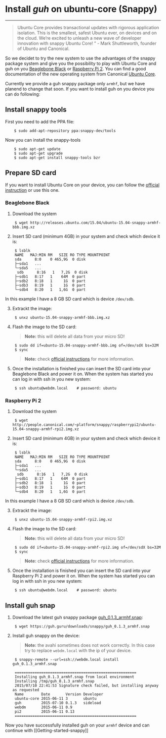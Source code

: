 # Install *guh* on ubuntu-core (Snappy)
--------------------------------------------

> Ubuntu Core provides transactional updates with rigorous application isolation. This is the smallest, safest Ubuntu ever, on devices and on the cloud. We’re excited to unleash a new wave of developer innovation with snappy Ubuntu Core! ” - Mark Shuttleworth, founder of Ubuntu and Canonical.

So we decidet to try the new system to use the advantages of the snappy package system and give you the possibility to play with Ubuntu Core and guh on you [Beaglebone Black](http://beagleboard.org/BLACK) or [Raspberry Pi 2](https://www.raspberrypi.org/products/raspberry-pi-2-model-b/). You can find a good documentation of the new operating system from Canonical [Ubuntu Core](https://developer.ubuntu.com/en/snappy/).

Currently we provide a guh snappy package only `armhf`, but we have planend to change that soon. If you want to install guh on you device you can do following: 

## Install snappy tools

First you need to add the PPA file:

        $ sudo add-apt-repository ppa:snappy-dev/tools

Now you can install the snappy-tools

        $ sudo apt-get update
        $ sudo apt-get upgrade
        $ sudo apt-get install snappy-tools bzr

## Prepare SD card

If you want to install Ubuntu Core on your device, you can follow the [official instruction](https://developer.ubuntu.com/en/snappy/start/#try-beaglebone) or use this one.

### Beaglebone Black

1. Download the system

        $ wget http://releases.ubuntu.com/15.04/ubuntu-15.04-snappy-armhf-bbb.img.xz
 
2. Insert SD card (minimum 4GB) in your system and check which device it is:

        $ lsblk
        NAME   MAJ:MIN RM   SIZE RO TYPE MOUNTPOINT
        sda      8:0    0 465,9G  0 disk 
        ├─sda1   ...
        └─sda5   ...
         sdb      8:16   1   7,2G  0 disk 
        ├─sdb1   8:17   1    64M  0 part 
        ├─sdb2   8:18   1     1G  0 part 
        ├─sdb3   8:19   1     1G  0 part 
        └─sdb4   8:20   1   1,6G  0 part 

In this example I have a 8 GB SD card which is device `/dev/sdb`.

3. Extrackt the image:

        $ unxz ubuntu-15.04-snappy-armhf-bbb.img.xz

4. Flash the image to the SD card:
    > **Note:** this will delete all data from your micro SD!    

        $ sudo dd if=ubuntu-15.04-snappy-armhf-bbb.img of=/dev/sdX bs=32M
        $ sync

    > **Note:** check [official instructions](https://developer.ubuntu.com/en/snappy/start/#try-beaglebone) for more information.

5. Once the installation is finished you can insert the SD card into your Beaglebone Black and power it on. When the system has started you can log in with ssh in you new system:

        $ ssh ubuntu@webdm.local	# password: ubuntu


### Raspberry Pi 2

1. Download the system

        $ wget http://people.canonical.com/~platform/snappy/raspberrypi2/ubuntu-15.04-snappy-armhf-rpi2.img.xz
 
2. Insert SD card (minimum 4GB) in your system and check which device it is:

        $ lsblk
        NAME   MAJ:MIN RM   SIZE RO TYPE MOUNTPOINT
        sda      8:0    0 465,9G  0 disk 
        ├─sda1   ...
        └─sda5   ...
         sdb      8:16   1   7,2G  0 disk 
        ├─sdb1   8:17   1    64M  0 part 
        ├─sdb2   8:18   1     1G  0 part 
        ├─sdb3   8:19   1     1G  0 part 
        └─sdb4   8:20   1   1,6G  0 part 

In this example I have a 8 GB SD card which is device `/dev/sdb`.

3. Extrackt the image:

        $ unxz ubuntu-15.04-snappy-armhf-rpi2.img.xz

4. Flash the image to the SD card:
    > **Note:** this will delete all data from your micro SD!    

        $ sudo dd if=ubuntu-15.04-snappy-armhf-rpi2.img of=/dev/sdX bs=32M
        $ sync

    > **Note:** check [official instructions](https://developer.ubuntu.com/en/snappy/start/#snappy-raspi2) for more information.

5. Once the installation is finished you can insert the SD card into your Raspberry Pi 2 and power it on. When the system has started you can log in with ssh in you new system:

        $ ssh ubuntu@webdm.local	# password: ubuntu


## Install guh snap

1. Download the latest guh snappy package [guh_0.1.3_armhf.snap](https://guh.guru/downloads/snappy/guh_0.1.3_armhf.snap):

        $ wget https://guh.guru/downloads/snappy/guh_0.1.3_armhf.snap

2. Install guh snappy on the device:

    > **Note:** the avahi sometimes does not work correctly. In this case try to replace `webdm.local` with the ip of your device.

        $ snappy-remote --url=ssh://webdm.local install guh_0.1.3_armhf.snap

        =======================================================
        Installing guh_0.1.3_armhf.snap from local environment
        Installing /tmp/guh_0.1.3_armhf.snap
        2015/07/10 22:41:53 Signature check failed, but installing anyway as requested
        Name        Date       Version Developer 
        ubuntu-core 2015-06-11 3       ubuntu    
        guh         2015-07-10 0.1.3   sideload  
        webdm       2015-06-11 0.9               
        pi2         2015-06-11 0.13 
        =======================================================


Now you have successfully installed guh on your `armhf` device and can continue with [[Getting-started-snappy]]































